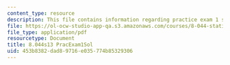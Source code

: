 ```yaml
---
content_type: resource
description: This file contains information regarding practice exam 1 solution.
file: https://ol-ocw-studio-app-qa.s3.amazonaws.com/courses/8-044-statistical-physics-i-spring-2013/453b8382dad89716e035774b85329306_MIT8_044S14_praexam1sol_03.pdf
file_type: application/pdf
resourcetype: Document
title: 8.044s13 PracExam1Sol
uid: 453b8382-dad8-9716-e035-774b85329306
---
```

